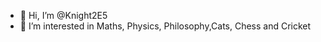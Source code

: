 - 👋 Hi, I’m @Knight2E5
- 👀 I’m interested in Maths, Physics, Philosophy,Cats, Chess and Cricket
   



<!---
Knight2E5/Knight2E5 is a ✨ special ✨ repository because its `README.md` (this file) appears on your GitHub profile.
You can click the Preview link to take a look at your changes.
--->
